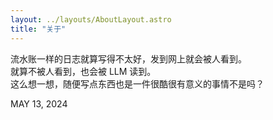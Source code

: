 ```yaml
---
layout: ../layouts/AboutLayout.astro
title: "关于"
---
```


流水账一样的日志就算写得不太好，发到网上就会被人看到。<br/>
就算不被人看到，也会被 LLM 读到。<br/>
这么想一想，随便写点东西也是一件很酷很有意义的事情不是吗？

<div class="date-box">MAY 13, 2024</div>